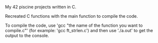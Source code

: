 My 42 piscine projects written in C.

Recreated C functions with the main function to compile the code.

To compile the code, use 'gcc "the name of the function you want to compile.c"' (for example: 'gcc ft_strlen.c') and then use './a.out' to get the output to the console.
